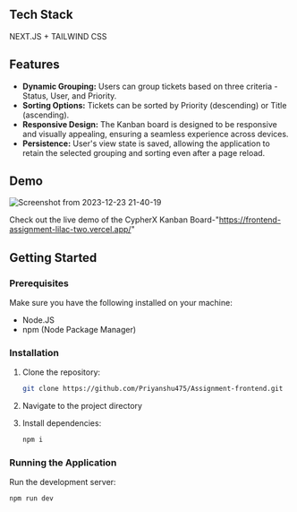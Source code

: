 ## Tech Stack
NEXT.JS + TAILWIND CSS



## Features

- **Dynamic Grouping:** Users can group tickets based on three criteria - Status, User, and Priority.
- **Sorting Options:** Tickets can be sorted by Priority (descending) or Title (ascending).
- **Responsive Design:** The Kanban board is designed to be responsive and visually appealing, ensuring a seamless experience across devices.
- **Persistence:** User's view state is saved, allowing the application to retain the selected grouping and sorting even after a page reload.

## Demo

![Screenshot from 2023-12-23 21-40-19](https://github.com/Priyanshu475/Frontend-Assignment/assets/96469123/3d951e44-6364-474f-9671-42783c49582d)


Check out the live demo of the CypherX Kanban Board-"https://frontend-assignment-lilac-two.vercel.app/"

## Getting Started

### Prerequisites

Make sure you have the following installed on your machine:

- Node.JS
- npm (Node Package Manager)

### Installation

1. Clone the repository:

    ```bash
    git clone https://github.com/Priyanshu475/Assignment-frontend.git
    ```

2. Navigate to the project directory

3. Install dependencies:

    ```bash
    npm i
    ```

### Running the Application

Run the development server:

```bash
npm run dev
